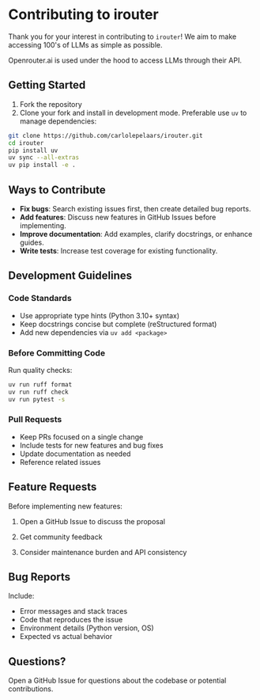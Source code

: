 # Contributing to irouter

Thank you for your interest in contributing to `irouter`! We aim to make accessing 100's of LLMs as simple as possible.

Openrouter.ai is used under the hood to access LLMs through their API.

## Getting Started

1. Fork the repository
2. Clone your fork and install in development mode. Preferable use `uv` to manage dependencies:
```bash
git clone https://github.com/carlolepelaars/irouter.git
cd irouter
pip install uv
uv sync --all-extras
uv pip install -e .
```

## Ways to Contribute

- **Fix bugs**: Search existing issues first, then create detailed bug reports.
- **Add features**: Discuss new features in GitHub Issues before implementing.
- **Improve documentation**: Add examples, clarify docstrings, or enhance guides.
- **Write tests**: Increase test coverage for existing functionality.

## Development Guidelines

### Code Standards
- Use appropriate type hints (Python 3.10+ syntax)
- Keep docstrings concise but complete (reStructured format)
- Add new dependencies via `uv add <package>`

### Before Committing Code
Run quality checks:
```bash
uv run ruff format
uv run ruff check
uv run pytest -s
```

### Pull Requests
- Keep PRs focused on a single change
- Include tests for new features and bug fixes
- Update documentation as needed
- Reference related issues

## Feature Requests

Before implementing new features:
1. Open a GitHub Issue to discuss the proposal

2. Get community feedback

3. Consider maintenance burden and API consistency

## Bug Reports

Include:

- Error messages and stack traces
- Code that reproduces the issue
- Environment details (Python version, OS)
- Expected vs actual behavior

## Questions?

Open a GitHub Issue for questions about the codebase or potential contributions.